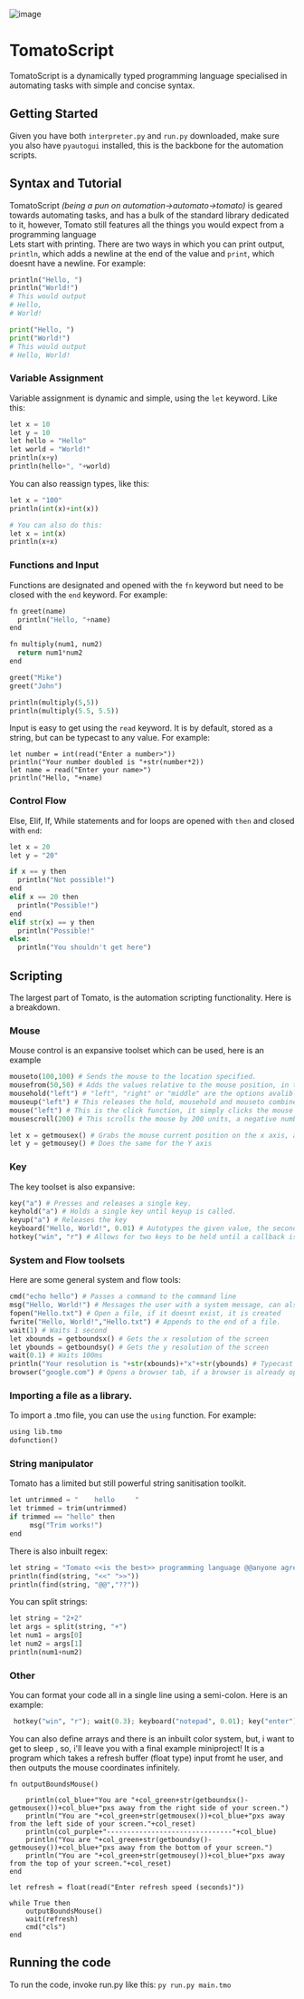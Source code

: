 ![image](https://github.com/cmspeedrunner/Tomato/blob/29127156142e6b77a963e6b42a33d07c8da74013/Untitled.png)
# TomatoScript
TomatoScript is a dynamically typed programming language specialised in automating tasks with simple and concise syntax.
## Getting Started
Given you have both `interpreter.py` and `run.py` downloaded, make sure you also have `pyautogui` installed, this is the backbone for the automation scripts.<br>
## Syntax and Tutorial
TomatoScript *(being a pun on automation->automato->tomato)* is geared towards automating tasks, and has a bulk of the standard library dedicated to it, however, Tomato still features all the things you would expect from a programming language<br>
Lets start with printing. There are two ways in which you can print output, `println`, which adds a newline at the end of the value and `print`, which doesnt have a newline. For example:<br>
```python
println("Hello, ")
println("World!")
# This would output
# Hello, 
# World!

print("Hello, ")
print("World!")
# This would output
# Hello, World!
```
### Variable Assignment
Variable assignment is dynamic and simple, using the `let` keyword. Like this:
```python
let x = 10
let y = 10
let hello = "Hello"
let world = "World!"
println(x+y)
println(hello+", "+world)
```
You can also reassign types, like this:
```python
let x = "100"
println(int(x)+int(x))

# You can also do this:
let x = int(x)
println(x+x)
```

### Functions and Input
Functions are designated and opened with the `fn` keyword but need to be closed with the `end` keyword. For example:
```python
fn greet(name)
  println("Hello, "+name)
end

fn multiply(num1, num2)
  return num1*num2
end

greet("Mike")
greet("John")

println(multiply(5,5))
println(multiply(5.5, 5.5))
```
Input is easy to get using the `read` keyword. It is by default, stored as a string, but can be typecast to any value. For example:
```
let number = int(read("Enter a number>"))
println("Your number doubled is "+str(number*2))
let name = read("Enter your name>")
println("Hello, "+name)
```
### Control Flow
Else, Elif, If, While statements and for loops are opened with `then` and closed with `end`:
```python
let x = 20
let y = "20"

if x == y then
  println("Not possible!")
end
elif x == 20 then
  println("Possible!")
end
elif str(x) == y then
  println("Possible!"
else:
  println("You shouldn't get here")
```
## Scripting
The largest part of Tomato, is the automation scripting functionality. Here is a breakdown.
### Mouse
Mouse control is an expansive toolset which can be used, here is an example<br>
```python
mouseto(100,100) # Sends the mouse to the location specified.
mousefrom(50,50) # Adds the values relative to the mouse position, in this case +50 to both the x and y axis.
mousehold("left") # "left", "right" or "middle" are the options avalible. This holds the button until mouseup is called.
mouseup("left") # This releases the hold, mousehold and mouseto combined together create a drag function.
mouse("left") # This is the click function, it simply clicks the mouse button specified
mousescroll(200) # This scrolls the mouse by 200 units, a negative number will scroll down.

let x = getmousex() # Grabs the mouse current position on the x axis, allocating it into x
let y = getmousey() # Does the same for the Y axis
```
### Key
The key toolset is also expansive:
```python
key("a") # Presses and releases a single key.
keyhold("a") # Holds a single key until keyup is called.
keyup("a") # Releases the key
keyboard("Hello, World!", 0.01) # Autotypes the given value, the second argument decides the time interval, 0.0 is the quickest, but 0.01-0.001 minimum is reccomended.
hotkey("win", "r") # Allows for two keys to be held until a callback is recieved. Here we open up the run dialog.
```
### System and Flow toolsets
Here are some general system and flow tools:
```python
cmd("echo hello") # Passes a command to the command line
msg("Hello, World!") # Messages the user with a system message, can also be done through the cmd tool.
fopen("Hello.txt") # Open a file, if it doesnt exist, it is created
fwrite("Hello, World!","Hello.txt") # Appends to the end of a file.
wait(1) # Waits 1 second
let xbounds = getboundsx() # Gets the x resolution of the screen
let ybounds = getboundsy() # Gets the y resolution of the screen
wait(0.1) # Waits 100ms
println("Your resolution is "+str(xbounds)+"x"+str(ybounds) # Typecast the bounds values
browser("google.com") # Opens a browser tab, if a browser is already open, it will just open a tab in the existing session browser
```
### Importing a file as a library.
To import a .tmo file, you can use the `using` function. For example:
```python
using lib.tmo
dofunction()
```
### String manipulator
Tomato has a limited but still powerful string sanitisation toolkit.
```python
let untrimmed = "    hello     "
let trimmed = trim(untrimmed)
if trimmed == "hello" then
     msg("Trim works!")
end
```
There is also inbuilt regex:
```python
let string = "Tomato <<is the best>> programming language @@anyone agree??"
println(find(string, "<<" ">>"))
println(find(string, "@@","??"))
```
You can split strings:
```python
let string = "2+2"
let args = split(string, "+")
let num1 = args[0]
let num2 = args[1]
println(num1+num2)
```

### Other
You can format your code all in a single line using a semi-colon. Here is an example:
```python
 hotkey("win", "r"); wait(0.3); keyboard("notepad", 0.01); key("enter"); wait(0.75); keyboard("Hello, World!")
```
You can also define arrays and there is an inbuilt color system, but, i want to get to sleep , so, i'll leave you with a final example miniproject! It is a program which takes a refresh buffer (float type) input fromt he user, and then outputs the mouse coordinates infinitely.<br>
```
fn outputBoundsMouse()
    
    println(col_blue+"You are "+col_green+str(getboundsx()-getmousex())+col_blue+"pxs away from the right side of your screen.")
    println("You are "+col_green+str(getmousex())+col_blue+"pxs away from the left side of your screen."+col_reset)
    println(col_purple+"-------------------------------"+col_blue)
    println("You are "+col_green+str(getboundsy()-getmousey())+col_blue+"pxs away from the bottom of your screen.")
    println("You are "+col_green+str(getmousey())+col_blue+"pxs away from the top of your screen."+col_reset)
end

let refresh = float(read("Enter refresh speed (seconds)"))

while True then
    outputBoundsMouse()
    wait(refresh)
    cmd("cls")
end
```

## Running the code
To run the code, invoke run.py like this:
`py run.py main.tmo`

